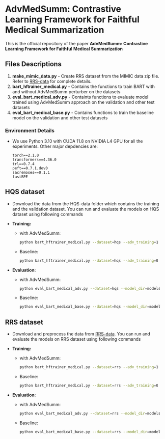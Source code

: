 # AdvMedSumm: Contrastive Learning Framework for Faithful Medical Summarization

This is the official repository of the paper **AdvMedSumm: Contrastive Learning Framework for Faithful Medical Summarization**

## Files Descriptions
1. **make_mimic_data.py** - Create RRS dataset from the MIMIC data zip file. Refer to [RRS-data](https://github.com/abachaa/MEDIQA2021/tree/main/Task3) for complete details.
2. **bart_hftrainer_medical.py** - Contains the functions to train BART with and without AdvMedSumm perturber on the datasets
3. **eval_bart_medical_adv.py** - Containts functions to evaluate model trained using AdvMedSumm approach on the validation and other test datasets
4. **eval_bart_medical_base.py** - Contains functions to train the baseline model on the validation and other test datasets
   
### Environment Details

- We use Python 3.10 with CUDA 11.8 on NVIDIA L4 GPU for all the experiments. Other major depdencies are:
    ``` 
    torch==2.1.0
    transformers==4.36.0
    trl==0.7.4
    peft==0.7.1.dev0
    sacremoses==0.1.1
    fastBPE
    ```
    
## HQS dataset 
- Download the data from the HQS-data folder which contains the training and the validation dataset. You can run and evaluate the models on HQS dataset using following commands
  
- **Training:**
  - with AdvMedSumm: 
    ```bash
    python bart_hftrainer_medical.py --dataset=hqs --adv_training=1 --exp=hqs_0.01
    ```
  - Baseline: 
    ```bash
    python bart_hftrainer_medical.py --dataset=hqs --adv_training=0 --exp=hqs_base
    ```
- **Evaluation:**
  - with AdvMedSumm: 
    ```bash
    python eval_bart_medical_adv.py --dataset=hqs --model_dir=models_hqs_0.01
    ``` 
  - Baseline: 
    ```bash
    python eval_bart_medical_base.py --dataset=hqs --model_dir=models_hqs_base
    ``` 

## RRS dataset 
- Download and preprocess the data from [RRS-data](https://github.com/abachaa/MEDIQA2021/tree/main/Task3). You can run and evaluate the models on RRS dataset using following commands
  
- **Training:**
  - with AdvMedSumm: 
    ```bash
    python bart_hftrainer_medical.py --dataset=rrs --adv_training=1 --exp=rrs_0.01
    ``` 
  - Baseline: 
    ```bash
    python bart_hftrainer_medical.py --dataset=rrs --adv_training=0 --exp=rrs_base
    ``` 
- **Evaluation:**
  - with AdvMedSumm: 
    ```bash
    python eval_bart_medical_adv.py --dataset=rrs --model_dir=models_rrs_0.01
    ``` 
  - Baseline: 
    ```bash
    python eval_bart_medical_base.py --dataset=rrs --model_dir=models_rrs_base
    ``` 

